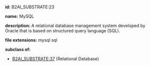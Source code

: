 **id:** B2AI_SUBSTRATE:23

**name:** MySQL

**description:** A relational database management system developed by Oracle that is based on structured query language (SQL).

**file extensions:** mysql sql

**subclass of:**

- [B2AI_SUBSTRATE:37](../substrates/relational-database.markdown) (Relational Database)
